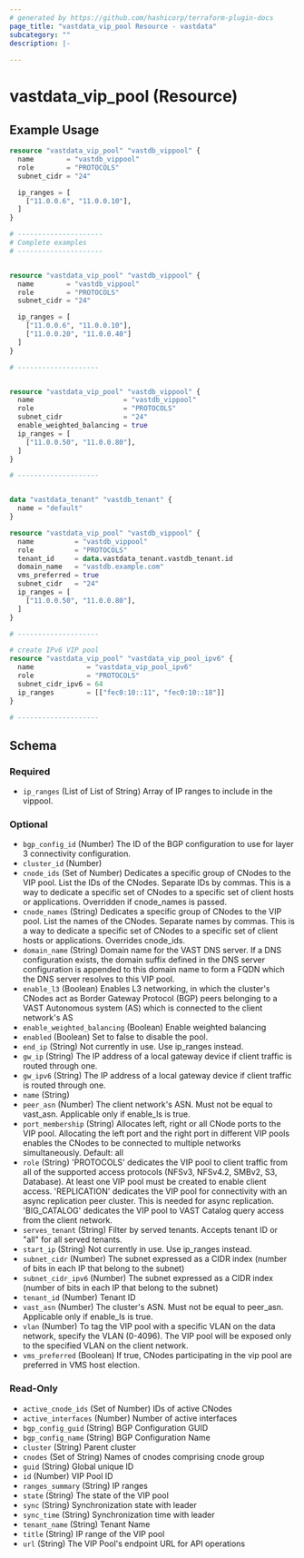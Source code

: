 ```yaml
---
# generated by https://github.com/hashicorp/terraform-plugin-docs
page_title: "vastdata_vip_pool Resource - vastdata"
subcategory: ""
description: |-
  
---
```


# vastdata_vip_pool (Resource)



## Example Usage

```terraform
resource "vastdata_vip_pool" "vastdb_vippool" {
  name        = "vastdb_vippool"
  role        = "PROTOCOLS"
  subnet_cidr = "24"

  ip_ranges = [
    ["11.0.0.6", "11.0.0.10"],
  ]
}

# ---------------------
# Complete examples
# ---------------------


resource "vastdata_vip_pool" "vastdb_vippool" {
  name        = "vastdb_vippool"
  role        = "PROTOCOLS"
  subnet_cidr = "24"

  ip_ranges = [
    ["11.0.0.6", "11.0.0.10"],
    ["11.0.0.20", "11.0.0.40"]
  ]
}

# --------------------


resource "vastdata_vip_pool" "vastdb_vippool" {
  name                      = "vastdb_vippool"
  role                      = "PROTOCOLS"
  subnet_cidr               = "24"
  enable_weighted_balancing = true
  ip_ranges = [
    ["11.0.0.50", "11.0.0.80"],
  ]
}

# --------------------


data "vastdata_tenant" "vastdb_tenant" {
  name = "default"
}

resource "vastdata_vip_pool" "vastdb_vippool" {
  name          = "vastdb_vippool"
  role          = "PROTOCOLS"
  tenant_id     = data.vastdata_tenant.vastdb_tenant.id
  domain_name   = "vastdb.example.com"
  vms_preferred = true
  subnet_cidr   = "24"
  ip_ranges = [
    ["11.0.0.50", "11.0.0.80"],
  ]
}

# --------------------

# create IPv6 VIP pool
resource "vastdata_vip_pool" "vastdata_vip_pool_ipv6" {
  name             = "vastdata_vip_pool_ipv6"
  role             = "PROTOCOLS"
  subnet_cidr_ipv6 = 64
  ip_ranges        = [["fec0:10::11", "fec0:10::18"]]
}

# --------------------
```

<!-- schema generated by tfplugindocs -->
## Schema

### Required

- `ip_ranges` (List of List of String) Array of IP ranges to include in the vippool.

### Optional

- `bgp_config_id` (Number) The ID of the BGP configuration to use for layer 3 connectivity configuration.
- `cluster_id` (Number)
- `cnode_ids` (Set of Number) Dedicates a specific group of CNodes to the VIP pool. List the IDs of the CNodes. Separate IDs by commas. This is a way to dedicate a specific set of CNodes to a specific set of client hosts or applications. Overridden if cnode_names is passed.
- `cnode_names` (String) Dedicates a specific group of CNodes to the VIP pool. List the names of the CNodes. Separate names by commas. This is a way to dedicate a specific set of CNodes to a specific set of client hosts or applications. Overrides cnode_ids.
- `domain_name` (String) Domain name for the VAST DNS server. If a DNS configuration exists, the domain suffix defined in the DNS server configuration is appended to this domain name to form a FQDN which the DNS server resolves to this VIP pool.
- `enable_l3` (Boolean) Enables L3 networking, in which the cluster's CNodes act as Border Gateway Protocol (BGP) peers belonging to a VAST Autonomous system (AS) which is  connected to the client network's AS
- `enable_weighted_balancing` (Boolean) Enable weighted balancing
- `enabled` (Boolean) Set to false to disable the pool.
- `end_ip` (String) Not currently in use. Use ip_ranges instead.
- `gw_ip` (String) The IP address of a local gateway device if client traffic is routed through one.
- `gw_ipv6` (String) The IP address of a local gateway device if client traffic is routed through one.
- `name` (String)
- `peer_asn` (Number) The client network's ASN. Must not be equal to vast_asn. Applicable only if enable_ls is true.
- `port_membership` (String) Allocates left, right or all CNode ports to the VIP pool. Allocating the left port and the right port in different VIP pools enables the CNodes to be connected to multiple networks simultaneously. Default: all
- `role` (String) 'PROTOCOLS' dedicates the VIP pool to client traffic from all of the supported access protocols (NFSv3, NFSv4.2, SMBv2, S3, Database). At least one VIP pool must be created to enable client access. 'REPLICATION' dedicates the VIP pool for connectivity with an async replication peer cluster. This is needed for async  replication. 'BIG_CATALOG' dedicates the VIP pool to VAST Catalog query access from the client network.
- `serves_tenant` (String) Filter by served tenants. Accepts tenant ID or "all" for all served tenants.
- `start_ip` (String) Not currently in use. Use ip_ranges instead.
- `subnet_cidr` (Number) The subnet expressed as a CIDR index (number of bits in each IP that belong to the subnet)
- `subnet_cidr_ipv6` (Number) The subnet expressed as a CIDR index (number of bits in each IP that belong to the subnet)
- `tenant_id` (Number) Tenant ID
- `vast_asn` (Number) The cluster's ASN. Must not be equal to peer_asn. Applicable only if enable_ls is true.
- `vlan` (Number) To tag the VIP pool with a specific VLAN on the data network, specify the VLAN (0-4096). The VIP pool will be exposed only to the specified VLAN on the client network.
- `vms_preferred` (Boolean) If true, CNodes participating in the vip pool are preferred in VMS host election.

### Read-Only

- `active_cnode_ids` (Set of Number) IDs of active CNodes
- `active_interfaces` (Number) Number of active interfaces
- `bgp_config_guid` (String) BGP Configuration GUID
- `bgp_config_name` (String) BGP Configuration Name
- `cluster` (String) Parent cluster
- `cnodes` (Set of String) Names of cnodes comprising cnode group
- `guid` (String) Global unique ID
- `id` (Number) VIP Pool ID
- `ranges_summary` (String) IP ranges
- `state` (String) The state of the VIP pool
- `sync` (String) Synchronization state with leader
- `sync_time` (String) Synchronization time with leader
- `tenant_name` (String) Tenant Name
- `title` (String) IP range of the VIP pool
- `url` (String) The VIP Pool's endpoint URL for API operations
